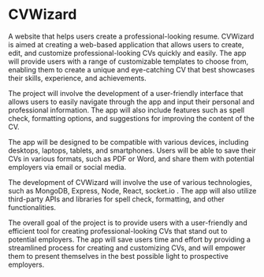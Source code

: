 # CVWizard
A website that helps users create a professional-looking resume. 
CVWizard is aimed at creating a web-based application that allows users to create, edit, and customize professional-looking CVs quickly and easily. 
The app will provide users with a range of customizable templates to choose from, enabling them to create a unique and eye-catching CV that best showcases their skills,
experience, and achievements.

The project will involve the development of a user-friendly interface that allows users to easily navigate through the app and input their personal
and professional information. The app will also include features such as spell check, formatting options, and suggestions for improving the content of the CV.

The app will be designed to be compatible with various devices, including desktops, laptops, tablets, and smartphones. 
Users will be able to save their CVs in various formats, such as PDF or Word, and share them with potential employers via email or social media.

The development of CVWizard will involve the use of various technologies, such as MongoDB, Express, Node, React, socket.io . 
The app will also utilize third-party APIs and libraries for spell check, formatting, and other functionalities.

The overall goal of the project is to provide users with a user-friendly and efficient tool for creating professional-looking CVs that stand out to potential employers. 
The app will save users time and effort by providing a streamlined process for creating and customizing CVs, and will empower them to present themselves in the best
possible light to prospective employers.
